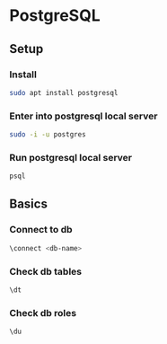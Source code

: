 # PostgreSQL

## Setup

### Install

```bash
sudo apt install postgresql
```

### Enter into postgresql local server

```bash
sudo -i -u postgres
```

### Run postgresql local server

```bash
psql
```

## Basics

### Connect to db

```bash
\connect <db-name>
```

### Check db tables

```bash
\dt
```

### Check db roles

```bash
\du
```
